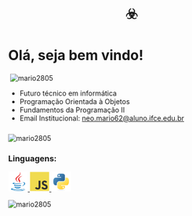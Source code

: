 <h1 align="center">☣️</h1>
<h1 align="left">Olá, seja bem vindo!</h1>

<p>&nbsp;<img align="center" src="https://github-readme-stats.vercel.app/api?username=mario2805&show_icons=true&theme=gruvbox&locale=en" alt="mario2805" /></p>

- Futuro técnico em informática
- Programação Orientada à Objetos
- Fundamentos da Programação II
- Email Institucional: neo.mario62@aluno.ifce.edu.br

<h3 align="left"></h3>
<p align="left">
</p>

<p><img align="center" src="https://github-readme-streak-stats.herokuapp.com/?user=mario2805&theme=gruvbox" alt="mario2805" /></p>

<h3 align="left">Linguagens:</h3>
<p align="left"> <a href="https://www.java.com" target="_blank" rel="noreferrer"> <img src="https://raw.githubusercontent.com/devicons/devicon/master/icons/java/java-original.svg" alt="java" width="40" height="40"/> </a> <a href="https://developer.mozilla.org/en-US/docs/Web/JavaScript" target="_blank" rel="noreferrer"> <img src="https://raw.githubusercontent.com/devicons/devicon/master/icons/javascript/javascript-original.svg" alt="javascript" width="40" height="40"/> </a> <a href="https://www.python.org" target="_blank" rel="noreferrer"> <img src="https://raw.githubusercontent.com/devicons/devicon/master/icons/python/python-original.svg" alt="python" width="40" height="40"/> </a> </p>

<p><img align="center" src="https://github-readme-stats.vercel.app/api/top-langs?username=mario2805&show_icons=true&theme=gruvbox&locale=en&layout=compact" alt="mario2805" /></p>



